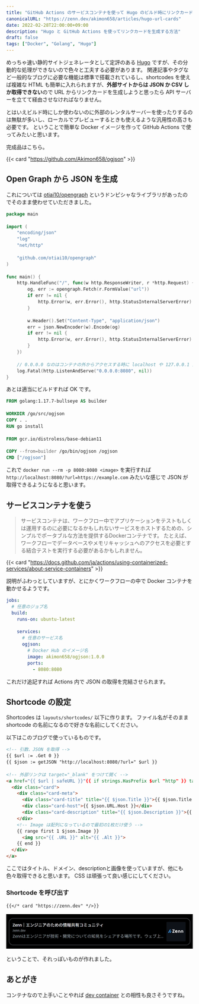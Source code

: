 ```yaml
---
title: "GitHub Actions のサービスコンテナを使って Hugo のビルド時にリンクカードを生成する"
canonicalURL: "https://zenn.dev/akimon658/articles/hugo-url-cards"
date: 2022-02-28T22:00:00+09:00
description: "Hugo と GitHub Actions を使ってリンクカードを生成する方法"
draft: false
tags: ["Docker", "Golang", "Hugo"]
---
```


めっちゃ速い静的サイトジェネレータとして定評のある [Hugo](https://gohugo.io) ですが、その分動的な処理ができないので色々と工夫する必要があります。
関連記事やタグなど一般的なブログに必要な機能は標準で搭載されているし、shortcodes を使えば複雑な HTML も簡単に入れられますが、**外部サイトからは JSON か CSV しか取得できない**ので URL からリンクカードを生成しようと思ったら API サーバーを立てて経由させなければなりません。

とはいえビルド時にしか使わないのに外部のレンタルサーバーを使ったりするのは無駄が多いし、ローカルでプレビューするときも使えるような汎用性の高さも必要です。
ということで簡単な Docker イメージを作って GitHub Actions で使ってみたいと思います。

完成品はこちら。

{{< card "https://github.com/Akimon658/ogjson" >}}

## Open Graph から JSON を生成

これについては [otiai10/opengraph](https://github.com/otiai10/opengraph) というドンピシャなライブラリがあったのでそのまま使わせていただきました。

```go
package main

import (
	"encoding/json"
	"log"
	"net/http"

	"github.com/otiai10/opengraph"
)

func main() {
	http.HandleFunc("/", func(w http.ResponseWriter, r *http.Request) {
		og, err := opengraph.Fetch(r.FormValue("url"))
		if err != nil {
			http.Error(w, err.Error(), http.StatusInternalServerError)
		}

		w.Header().Set("Content-Type", "application/json")
		err = json.NewEncoder(w).Encode(og)
		if err != nil {
			http.Error(w, err.Error(), http.StatusInternalServerError)
		}
	})

	// 0.0.0.0 なのはコンテナの外からアクセスする時に localhost や 127.0.0.1 だと上手くいかないからです。もっと良い方法があったら教えてください＞＜
	log.Fatal(http.ListenAndServe("0.0.0.0:8080", nil))
}
```

あとは適当にビルドすれば OK です。

```dockerfile
FROM golang:1.17.7-bullseye AS builder

WORKDIR /go/src/ogjson
COPY . .
RUN go install

FROM gcr.io/distroless/base-debian11

COPY --from=builder /go/bin/ogjson /ogjson
CMD ["/ogjson"]
```

これで `docker run --rm -p 8080:8080 <image>` を実行すれば `http://localhost:8080/?url=https://example.com` みたいな感じで JSON が取得できるようになると思います。

## サービスコンテナを使う

> サービスコンテナは、ワークフロー中でアプリケーションをテストもしくは運用するのに必要になるかもしれないサービスをホストするための、シンプルでポータブルな方法を提供するDockerコンテナです。 たとえば、ワークフローでデータベースやメモリキャッシュへのアクセスを必要とする結合テストを実行する必要があるかもしれません。

{{< card "https://docs.github.com/ja/actions/using-containerized-services/about-service-containers" >}}

説明がふわっとしていますが、とにかくワークフローの中で Docker コンテナを動かせるようです。

```yaml
jobs:
  # 任意のジョブ名
  build:
    runs-on: ubuntu-latest

    services:
      # 任意のサービス名
      ogjson:
        # Docker Hub のイメージ名
        image: akimon658/ogjson:1.0.0
        ports:
          - 8080:8080
```

これだけ追記すれば Actions 内で JSON の取得を完結させられます。

## Shortcode の設定

Shortcodes は `layouts/shortcodes/` 以下に作ります。
ファイル名がそのまま shortcode の名前になるので好きな名前にしてください。

以下はこのブログで使っているものです。

```html
<!-- 引数、JSON を取得 -->
{{ $url := .Get 0 }}
{{ $json := getJSON "http://localhost:8080/?url=" $url }}

<!-- 外部リンクは target="_blank" をつけて開く -->
<a href="{{ $url | safeURL }}"{{ if strings.HasPrefix $url "http" }} target="_blank" rel="noopener noreferrer"{{ end }}>
  <div class="card">
    <div class="card-meta">
      <div class="card-title" title="{{ $json.Title }}">{{ $json.Title }}</div>
      <div class="card-host">{{ $json.URL.Host }}</div>
      <div class="card-description" title="{{ $json.Description }}">{{ $json.Description }}</div>
    </div>
    <!-- Image は配列になっているので最初の1枚だけ使う -->
    {{ range first 1 $json.Image }}
      <img src="{{ .URL }}" alt="{{ .Alt }}">
    {{ end }}
  </div>
</a>
```

ここではタイトル、ドメイン、descriptionと画像を使っていますが、他にも色々取得できると思います。
CSS は頑張って良い感じにしてください。

### Shortcode を呼び出す

```markdown
{{</* card "https://zenn.dev" */>}}
```

![生成されたリンクカード](./zenn-card.webp)

ということで、それっぽいものが作れました。

## あとがき

コンテナなので上手いことやれば [dev container](https://code.visualstudio.com/docs/remote/create-dev-container) との相性も良さそうですね。
